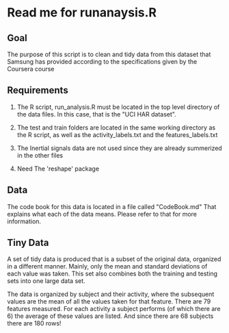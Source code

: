 # Read me for runanaysis.R

## Goal

The purpose of this script is to clean and tidy data from this dataset that Samsung has provided according to the specifications given by the Coursera course

## Requirements

1. The R script, run_analysis.R must be located in the top level directory of the data files. In this case, that is the "UCI HAR dataset". 

2. The test and train folders are located in the same working directory as the R script, as well as the activity_labels.txt and the features_labels.txt

3. The Inertial signals data are not used since they are already summerized in the other files

4. Need The 'reshape' package

## Data
The code book for this data is located in a file called "CodeBook.md" That explains what each of the data means. Please refer to that for more information.

## Tiny Data
A set of tidy data is produced that is a subset of the original data, organized in a different manner. Mainly, only the mean and standard deviations of each value was taken. This set also combines both the training and testing sets into one large data set. 

The data is organized by subject and their activity, where the subsequent values are the mean of all the values taken for that feature. There are 79 features measured. For each activity a subject performs (of which there are 6) the average of these values are listed. And since there are 68 subjects there are 180 rows!
